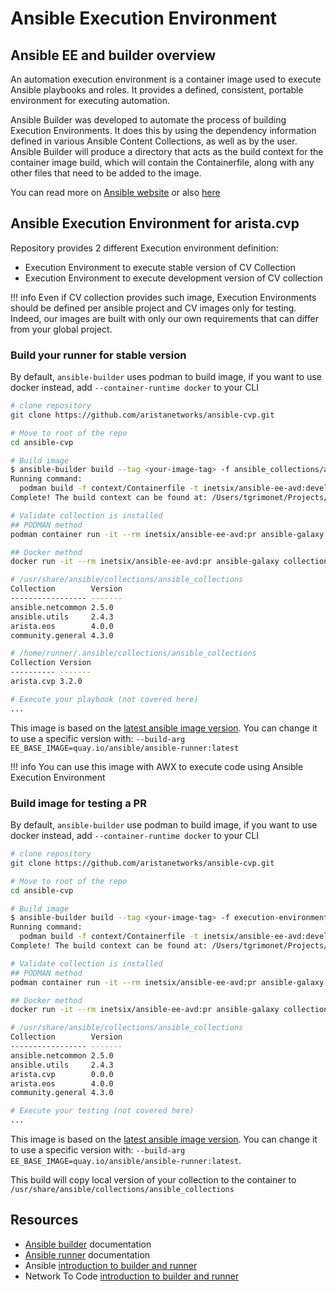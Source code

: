 # Ansible Execution Environment

## Ansible EE and builder overview

An automation execution environment is a container image used to execute Ansible playbooks and roles. It provides a defined, consistent, portable environment for executing automation.

Ansible Builder was developed to automate the process of building Execution Environments.  It does this by using the dependency information defined in various Ansible Content Collections, as well as by the user. Ansible Builder will produce a directory that acts as the build context for the container image build, which will contain the Containerfile, along with any other files that need to be added to the image.

You can read more on [Ansible website](https://www.ansible.com/blog/introduction-to-ansible-builder) or also [here](https://docs.ansible.com/automation-controller/latest/html/userguide/execution_environments.html)

## Ansible Execution Environment for arista.cvp

Repository provides 2 different Execution environment definition:

- Execution Environment to execute stable version of CV Collection
- Execution Environment to execute development version of CV collection

!!! info
    Even if CV collection provides such image, Execution Environments should be defined per ansible project and CV images only for testing. Indeed, our images are built with only our own requirements that can differ from your global project.

### Build your runner for stable version

By default, `ansible-builder` uses podman to build image, if you want to use docker instead, add `--container-runtime docker` to your CLI

```bash
# clone repository
git clone https://github.com/aristanetworks/ansible-cvp.git

# Move to root of the repo
cd ansible-cvp

# Build image
$ ansible-builder build --tag <your-image-tag> -f ansible_collections/arista/cvp/meta/execution-environment.yml
Running command:
  podman build -f context/Containerfile -t inetsix/ansible-ee-avd:devel context
Complete! The build context can be found at: /Users/tgrimonet/Projects/avd-stack/ansible-cvp/context

# Validate collection is installed
## PODMAN method
podman container run -it --rm inetsix/ansible-ee-avd:pr ansible-galaxy collection list

## Docker method
docker run -it --rm inetsix/ansible-ee-avd:pr ansible-galaxy collection list

# /usr/share/ansible/collections/ansible_collections
Collection        Version
----------------- -------
ansible.netcommon 2.5.0
ansible.utils     2.4.3
arista.eos        4.0.0
community.general 4.3.0

# /home/runner/.ansible/collections/ansible_collections
Collection Version
---------- -------
arista.cvp 3.2.0

# Execute your playbook (not covered here)
...
```

This image is based on the [latest ansible image version](https://quay.io/repository/ansible/ansible-runner?tag=latest&tab=tags). You can change it to use a specific version with: `--build-arg EE_BASE_IMAGE=quay.io/ansible/ansible-runner:latest`

!!! info
    You can use this image with AWX to execute code using Ansible Execution Environment

### Build image for testing a PR

By default, `ansible-builder` use podman to build image, if you want to use docker instead, add `--container-runtime docker` to your CLI

```bash
# clone repository
git clone https://github.com/aristanetworks/ansible-cvp.git

# Move to root of the repo
cd ansible-cvp

# Build image
$ ansible-builder build --tag <your-image-tag> -f execution-environment.yml -c .
Running command:
  podman build -f context/Containerfile -t inetsix/ansible-ee-avd:devel context
Complete! The build context can be found at: /Users/tgrimonet/Projects/avd-stack/ansible-cvp/context

# Validate collection is installed
## PODMAN method
podman container run -it --rm inetsix/ansible-ee-avd:pr ansible-galaxy collection list

## Docker method
docker run -it --rm inetsix/ansible-ee-avd:pr ansible-galaxy collection list

# /usr/share/ansible/collections/ansible_collections
Collection        Version
----------------- -------
ansible.netcommon 2.5.0
ansible.utils     2.4.3
arista.cvp        0.0.0
arista.eos        4.0.0
community.general 4.3.0

# Execute your testing (not covered here)
...
```

This image is based on the [latest ansible image version](https://quay.io/repository/ansible/ansible-runner?tag=latest&tab=tags). You can change it to use a specific version with: `--build-arg EE_BASE_IMAGE=quay.io/ansible/ansible-runner:latest`.

This build will copy local version of your collection to the container to `/usr/share/ansible/collections/ansible_collections`

## Resources

- [Ansible builder](https://ansible-builder.readthedocs.io/en/stable/) documentation
- [Ansible runner](https://ansible-runner.readthedocs.io/en/stable/) documentation
- Ansible [introduction to builder and runner](https://www.ansible.com/blog/introduction-to-ansible-builder)
- Network To Code [introduction to builder and runner](https://blog.networktocode.com/post/ansible-builder-runner-ee/)

